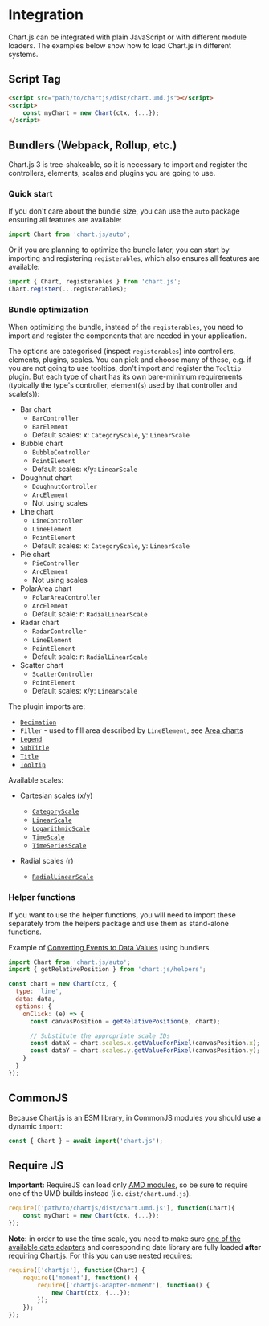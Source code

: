 # Integration

Chart.js can be integrated with plain JavaScript or with different module loaders. The examples below show how to load Chart.js in different systems.

## Script Tag

```html
<script src="path/to/chartjs/dist/chart.umd.js"></script>
<script>
    const myChart = new Chart(ctx, {...});
</script>
```

## Bundlers (Webpack, Rollup, etc.)

Chart.js 3 is tree-shakeable, so it is necessary to import and register the controllers, elements, scales and plugins you are going to use.

### Quick start

If you don't care about the bundle size, you can use the `auto` package ensuring all features are available:

```javascript
import Chart from 'chart.js/auto';
```

Or if you are planning to optimize the bundle later, you can start by importing and registering `registerables`, which also ensures all features are available:

```javascript
import { Chart, registerables } from 'chart.js';
Chart.register(...registerables);
```

### Bundle optimization

When optimizing the bundle, instead of the `registerables`, you need to import and register the components that are needed in your application.

The options are categorised (inspect `registerables`) into controllers, elements, plugins, scales. You can pick and choose many of these, e.g. if you are not going to use tooltips, don't import and register the `Tooltip` plugin. But each type of chart has its own bare-minimum requirements (typically the type's controller, element(s) used by that controller and scale(s)):

* Bar chart
  * `BarController`
  * `BarElement`
  * Default scales: x: `CategoryScale`, y: `LinearScale`
* Bubble chart
  * `BubbleController`
  * `PointElement`
  * Default scales: x/y: `LinearScale`
* Doughnut chart
  * `DoughnutController`
  * `ArcElement`
  * Not using scales
* Line chart
  * `LineController`
  * `LineElement`
  * `PointElement`
  * Default scales: x: `CategoryScale`, y: `LinearScale`
* Pie chart
  * `PieController`
  * `ArcElement`
  * Not using scales
* PolarArea chart
  * `PolarAreaController`
  * `ArcElement`
  * Default scale: r: `RadialLinearScale`
* Radar chart
  * `RadarController`
  * `LineElement`
  * `PointElement`
  * Default scale: r: `RadialLinearScale`
* Scatter chart
  * `ScatterController`
  * `PointElement`
  * Default scales: x/y: `LinearScale`

The plugin imports are:

* [`Decimation`](../configuration/decimation.md)
* `Filler` - used to fill area described by `LineElement`, see [Area charts](../charts/area.md)
* [`Legend`](../configuration/legend.md)
* [`SubTitle`](../configuration/subtitle.md)
* [`Title`](../configuration/title.md)
* [`Tooltip`](../configuration/tooltip.md)

Available scales:

* Cartesian scales (x/y)
  * [`CategoryScale`](../axes/cartesian/category.md)
  * [`LinearScale`](../axes/cartesian/linear.md)
  * [`LogarithmicScale`](../axes/cartesian/logarithmic.md)
  * [`TimeScale`](../axes/cartesian/time.md)
  * [`TimeSeriesScale`](../axes/cartesian/timeseries.md)

* Radial scales (r)
  * [`RadialLinearScale`](../axes/radial/linear.md)

### Helper functions

If you want to use the helper functions, you will need to import these separately from the helpers package and use them as stand-alone functions.

Example of [Converting Events to Data Values](../configuration/interactions.md#converting-events-to-data-values) using bundlers.

```javascript
import Chart from 'chart.js/auto';
import { getRelativePosition } from 'chart.js/helpers';

const chart = new Chart(ctx, {
  type: 'line',
  data: data,
  options: {
    onClick: (e) => {
      const canvasPosition = getRelativePosition(e, chart);

      // Substitute the appropriate scale IDs
      const dataX = chart.scales.x.getValueForPixel(canvasPosition.x);
      const dataY = chart.scales.y.getValueForPixel(canvasPosition.y);
    }
  }
});
```

## CommonJS

Because Chart.js is an ESM library, in CommonJS modules you should use a dynamic `import`:

```javascript
const { Chart } = await import('chart.js');
```

## Require JS

**Important:** RequireJS can load only [AMD modules](https://requirejs.org/docs/whyamd.html), so be sure to require one of the UMD builds instead (i.e. `dist/chart.umd.js`).

```javascript
require(['path/to/chartjs/dist/chart.umd.js'], function(Chart){
    const myChart = new Chart(ctx, {...});
});
```

**Note:** in order to use the time scale, you need to make sure [one of the available date adapters](https://github.com/chartjs/awesome#adapters) and corresponding date library are fully loaded **after** requiring Chart.js. For this you can use nested requires:

```javascript
require(['chartjs'], function(Chart) {
    require(['moment'], function() {
        require(['chartjs-adapter-moment'], function() {
            new Chart(ctx, {...});
        });
    });
});
```
